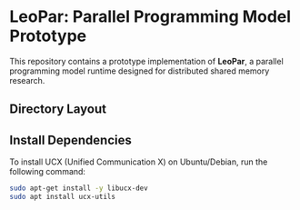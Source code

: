 # LeoPar: Parallel Programming Model Prototype

This repository contains a prototype implementation of **LeoPar**, 
a parallel programming model runtime designed for distributed shared memory research.

## Directory Layout

## Install Dependencies

To install UCX (Unified Communication X) on Ubuntu/Debian, run the following command:

```bash
sudo apt-get install -y libucx-dev 
sudo apt install ucx-utils